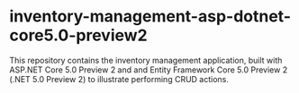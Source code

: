 # inventory-management-asp-dotnet-core5.0-preview2
This repository contains the inventory management application, built with ASP.NET Core 5.0 Preview 2 and and Entity Framework Core 5.0 Preview 2 (.NET 5.0 Preview 2) to illustrate performing CRUD actions.
